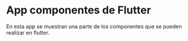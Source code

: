 # App componentes de Flutter

En esta app se muestran una parte de los componentes que se pueden realizar en flutter.
